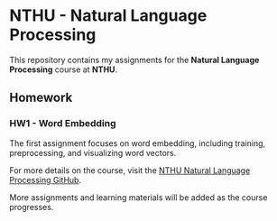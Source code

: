 # NTHU - Natural Language Processing

This repository contains my assignments for the **Natural Language Processing** course at **NTHU**.

## Homework

### HW1 - Word Embedding
The first assignment focuses on word embedding, including training, preprocessing, and visualizing word vectors.

For more details on the course, visit the [NTHU Natural Language Processing GitHub](https://github.com/IKMLab/NTHU_Natural_Language_Processing/tree/main).

More assignments and learning materials will be added as the course progresses.
